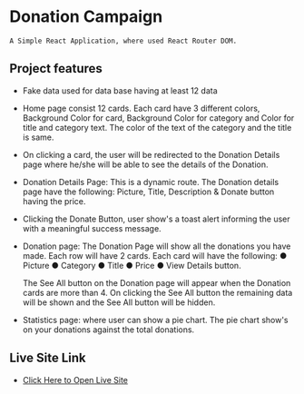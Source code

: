 # Donation Campaign
    A Simple React Application, where used React Router DOM. 
## Project features
-   Fake data used for data base having at least 12 data
-   Home page consist 12 cards. Each card have 3 different colors,  Background Color for card,
Background Color for category and 
Color for title and category text. The color of the text of the category and the title is same.

- On clicking a card, the user will be redirected to the Donation Details page where he/she will be able to see the details of the Donation.

- Donation Details Page: This is a dynamic route. The Donation details page have the following:
 Picture, Title, Description & Donate button having the price.
 - Clicking the Donate Button, user show's a toast alert informing the user with a meaningful success message.
 - Donation page: The Donation Page will show all the donations you have made. Each row will have 2 cards. Each card will have the following:
 ● Picture
 ● Category
 ● Title
 ● Price 
● View Details button.

    The See All button on the Donation page will appear when the Donation cards are more than 4. On clicking the See All button the remaining data will be shown and the See All button will be hidden.

- Statistics page: where user can show a pie chart. The pie chart show's on your donations against the total donations.    

## Live Site Link
- [Click Here to Open Live Site](https://65051a439d357c4c8e0d9dc9--velvety-seahorse-93366b.netlify.app/)
